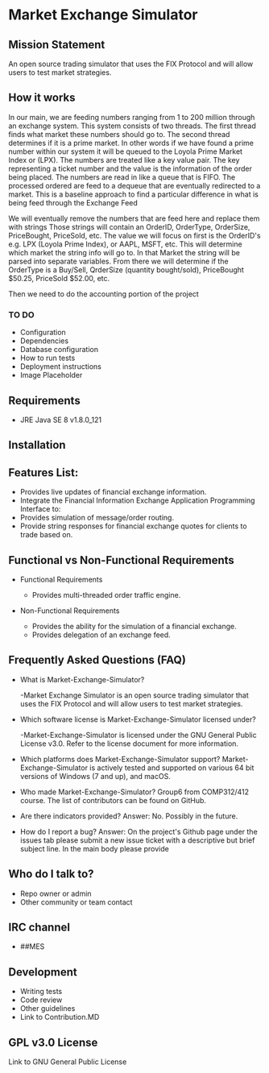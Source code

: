 # Market Exchange Simulator #

##  Mission Statement ## 
An open source trading simulator that uses the FIX Protocol and will allow users to test market strategies.

## How it works ## 
In our main, we are feeding numbers ranging from 1 to 200 million through an exchange system. This system consists of two threads. The first thread finds what market these numbers should go to. The second thread determines if it is a prime market. In other words if we have found a prime number within our system it will be queued to the Loyola Prime Market Index or (LPX). The numbers are treated like a key value pair. The key representing a ticket number and the value is the information of the order being placed. The numbers are read in like a queue that is FIFO. The processed ordered are feed to a dequeue that are eventually redirected to a market. This is a baseline approach to find a particular difference in what is being feed through the Exchange Feed

We will eventually remove the numbers that are feed here and replace them with strings
Those strings will contain an OrderID, OrderType, OrderSize, PriceBought, PriceSold, etc.
The value we will focus on first is the OrderID's e.g. LPX (Loyola Prime Index), or AAPL, MSFT, etc. This will determine which market the string info will go to. In that Market the string will be parsed into separate variables. From there we will determine if the OrderType is a Buy/Sell, QrderSize (quantity bought/sold), PriceBought $50.25, PriceSold $52.00, etc.

Then we need to do the accounting portion of the project



### TO DO ###

* Configuration
* Dependencies
* Database configuration
* How to run tests
* Deployment instructions
* Image Placeholder

## Requirements ## 

* JRE Java SE 8 v1.8.0_121

	
## Installation ##







## Features List: ##

* Provides live updates of financial exchange information.
* Integrate the Financial Information Exchange Application Programming Interface to:
* Provides simulation of message/order routing.
* Provide string responses for financial exchange quotes for clients to trade based on.

## Functional vs Non-Functional Requirements ##

* Functional Requirements
	- Provides multi-threaded order traffic engine.
		
* Non-Functional Requirements
	- Provides the ability for the simulation of a financial exchange.
	- Provides delegation of an exchange feed.

## Frequently Asked Questions (FAQ) ##
* What is Market-Exchange-Simulator?

	-Market Exchange Simulator is an open source trading simulator that uses the FIX Protocol and will allow users to test market strategies.

* Which software license is Market-Exchange-Simulator licensed under?

	-Market-Exchange-Simulator is licensed under the GNU General Public License v3.0. Refer to 	the license document for more information.

* Which platforms does Market-Exchange-Simulator support? Market-Exchange-Simulator is actively tested and supported on various 64 bit versions of Windows (7 and up), and macOS.

* Who made Market-Exchange-Simulator? Group6 from COMP312/412 course. The list of contributors can be found on GitHub.

* Are there indicators provided? 	Answer: No. Possibly in the future.

* How do I report a bug?			Answer: On the project's Github page under the issues tab
											please submit a new issue ticket with a descriptive
											but brief subject line. In the main body please provide

## Who do I talk to? ##

* Repo owner or admin
* Other community or team contact


## IRC channel ##
* ##MES

## Development ##

* Writing tests
* Code review
* Other guidelines
* Link to Contribution.MD

## GPL v3.0 License ## 
Link to GNU General Public License
